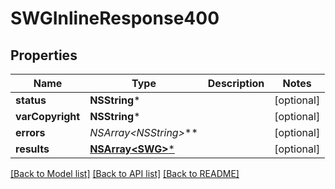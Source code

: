 # SWGInlineResponse400

## Properties
Name | Type | Description | Notes
------------ | ------------- | ------------- | -------------
**status** | **NSString*** |  | [optional] 
**varCopyright** | **NSString*** |  | [optional] 
**errors** | **NSArray&lt;NSString*&gt;*** |  | [optional] 
**results** | [**NSArray&lt;SWG&gt;***](.md) |  | [optional] 

[[Back to Model list]](../README.md#documentation-for-models) [[Back to API list]](../README.md#documentation-for-api-endpoints) [[Back to README]](../README.md)


